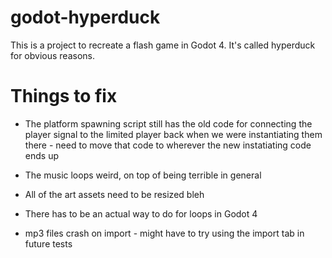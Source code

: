 # godot-hyperduck

This is a project to recreate a flash game in Godot 4. It's called hyperduck 
for obvious reasons. 

# Things to fix

- The platform spawning script still has the old code for connecting the player signal
to the limited player back when we were instantiating them there - need to move that 
code to wherever the new instatiating code ends up

- The music loops weird, on top of being terrible in general

- All of the art assets need to be resized bleh

- There has to be an actual way to do for loops in Godot 4

- mp3 files crash on import - might have to try using the import tab in future tests
